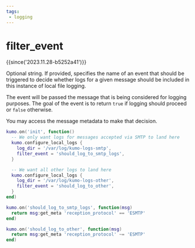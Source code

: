 ```yaml
---
tags:
 - logging
---
```


# filter_event

{{since('2023.11.28-b5252a41')}}

Optional string. If provided, specifies the name of an event that should
be triggered to decide whether logs for a given message should be included
in this instance of local file logging.

The event will be passed the message that is being considered for logging
purposes.  The goal of the event is to return `true` if logging should
proceed or `false` otherwise.

You may access the message metadata to make that decision.

```lua
kumo.on('init', function()
  -- We only want logs for messages accepted via SMTP to land here
  kumo.configure_local_logs {
    log_dir = '/var/log/kumo-logs-smtp',
    filter_event = 'should_log_to_smtp_logs',
  }

  -- We want all other logs to land here
  kumo.configure_local_logs {
    log_dir = '/var/log/kumo-logs-other',
    filter_event = 'should_log_to_other',
  }
end)

kumo.on('should_log_to_smtp_logs', function(msg)
  return msg:get_meta 'reception_protocol' == 'ESMTP'
end)

kumo.on('should_log_to_other', function(msg)
  return msg:get_meta 'reception_protocol' ~= 'ESMTP'
end)
```



